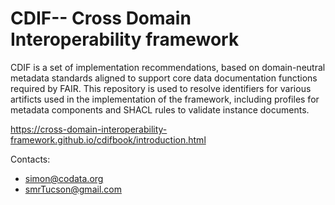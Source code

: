 # CDIF-- Cross Domain Interoperability framework

CDIF is a set of implementation recommendations, based on domain-neutral metadata standards aligned to support core data documentation functions required by FAIR. This repository is used to resolve identifiers for various artificts used in the implementation of the framework, including profiles for metadata components and SHACL rules to validate instance documents. 

https://cross-domain-interoperability-framework.github.io/cdifbook/introduction.html


Contacts: 

- simon@codata.org
- smrTucson@gmail.com
